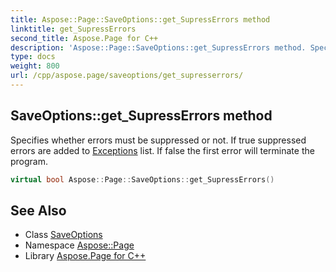 ```yaml
---
title: Aspose::Page::SaveOptions::get_SupressErrors method
linktitle: get_SupressErrors
second_title: Aspose.Page for C++
description: 'Aspose::Page::SaveOptions::get_SupressErrors method. Specifies whether errors must be suppressed or not. If true suppressed errors are added to Exceptions list. If false the first error will terminate the program in C++.'
type: docs
weight: 800
url: /cpp/aspose.page/saveoptions/get_supresserrors/
---
```

## SaveOptions::get_SupressErrors method


Specifies whether errors must be suppressed or not. If true suppressed errors are added to [Exceptions](../) list. If false the first error will terminate the program.

```cpp
virtual bool Aspose::Page::SaveOptions::get_SupressErrors()
```

## See Also

* Class [SaveOptions](../)
* Namespace [Aspose::Page](../../)
* Library [Aspose.Page for C++](../../../)
